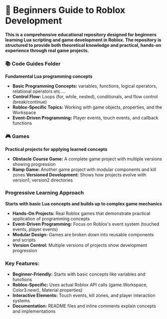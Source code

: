 # 💎 Beginners Guide to Roblox Development
**This is a comprehensive educational repository designed for beginners learning Lua scripting and game development in Roblox. The repository is structured to provide both theoretical knowledge and practical, hands-on experience through real game projects.**


### 📚 Code Guides Folder
**Fundamental Lua programming concepts**
- **Basic Programming Concepts:** variables, functions, logical operators, relational operators etc....
- **Control Flow:** Loops (for, while, nested), conditionals, and flow control (break/continue)
- **Roblox-Specific Topics:** Working with game objects, properties, and the Workspace
- **Event-Driven Programming:** Player events, touch events, and callback functions

### 🎮 Games
**Practical projects for applying learned concepts**
- **Obstacle Course Game:** A complete game project with multiple versions showing progression
- **Ramp Game:** Another game project with modular components and kill zones
**Versioned Development:** Shows how projects evolve with version1, version2 directories

### Progressive Learning Approach
**Starts with basic Lua concepts and builds up to complex game mechanics**
- **Hands-On Projects:** Real Roblox games that demonstrate practical application of programming concepts
- **Event-Driven Programming:** Focus on Roblox's event system (touched events, player events)
- **Modular Design:** Games are broken down into reusable components and scripts
- **Version Control:** Multiple versions of projects show development progression

### Key Features:
- **Beginner-Friendly:** Starts with basic concepts like variables and functions
- **Roblox-Specific:** Uses actual Roblox API calls (game.Workspace, Color3.new(), Material properties)
- **Interactive Elements:** Touch events, kill zones, and player interaction systems
- **Documentation:** README files and inline comments explain concepts and implementations


